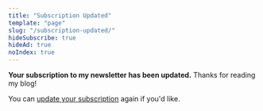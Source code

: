 ```yaml
---
title: "Subscription Updated"
template: "page"
slug: "/subscription-updated/"
hideSubscribe: true
hideAd: true
noIndex: true
---
```


**Your subscription to my newsletter has been updated.** Thanks for reading my blog!

You can [update your subscription](/subscribe/) again if you'd like.
